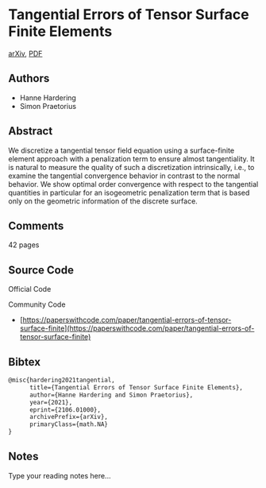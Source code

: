 
# Tangential Errors of Tensor Surface Finite Elements

[arXiv](https://arxiv.org/abs/2106.01000), [PDF](https://arxiv.org/pdf/2106.01000.pdf)

## Authors

- Hanne Hardering
- Simon Praetorius

## Abstract

We discretize a tangential tensor field equation using a surface-finite element approach with a penalization term to ensure almost tangentiality. It is natural to measure the quality of such a discretization intrinsically, i.e., to examine the tangential convergence behavior in contrast to the normal behavior. We show optimal order convergence with respect to the tangential quantities in particular for an isogeometric penalization term that is based only on the geometric information of the discrete surface.

## Comments

42 pages

## Source Code

Official Code



Community Code

- [https://paperswithcode.com/paper/tangential-errors-of-tensor-surface-finite](https://paperswithcode.com/paper/tangential-errors-of-tensor-surface-finite)

## Bibtex

```tex
@misc{hardering2021tangential,
      title={Tangential Errors of Tensor Surface Finite Elements}, 
      author={Hanne Hardering and Simon Praetorius},
      year={2021},
      eprint={2106.01000},
      archivePrefix={arXiv},
      primaryClass={math.NA}
}
```

## Notes

Type your reading notes here...

